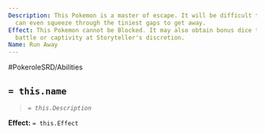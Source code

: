 ```yaml
---
Description: This Pokemon is a master of escape. It will be difficult to catch and
  can even squeeze through the tiniest gaps to get away.
Effect: This Pokemon cannot be Blocked. It may also obtain bonus dice to escape from
  battle or captivity at Storyteller's discretion.
Name: Run Away
---
```


#PokeroleSRD/Abilities

## `= this.name`

> *`= this.Description`*

**Effect:** `= this.Effect`